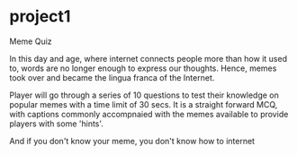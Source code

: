 # project1

Meme Quiz

In this day and age, where internet connects people more than how it used to, words are no longer enough to express our thoughts. Hence, memes took over and became the lingua franca of the Internet. 

Player will go through a series of 10 questions to test their knowledge on popular memes with a time limit of 30 secs. It is a straight forward MCQ, with captions commonly accompnaied with the memes available to provide players with some 'hints'.

And if you don't know your meme, you don't know how to internet

